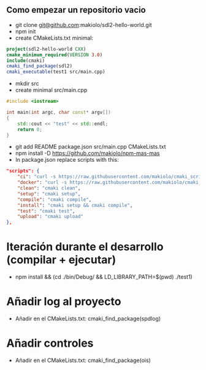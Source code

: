 ## Como empezar un repositorio vacio
- git clone git@github.com:makiolo/sdl2-hello-world.git
- npm init
- create CMakeLists.txt minimal:
```cmake
project(sdl2-hello-world CXX)
cmake_minimum_required(VERSION 3.0)
include(cmaki)
cmaki_find_package(sdl2)
cmaki_executable(test1 src/main.cpp)
```
- mkdir src
- create minimal src/main.cpp
```cpp
#include <iostream>

int main(int argc, char const* argv[])
{
	std::cout << "test" << std::endl;
	return 0;
}
```
- git add README package.json src/main.cpp CMakeLists.txt
- npm install -D https://github.com/makiolo/npm-mas-mas
- In package.json replace scripts with this:
```json
"scripts": {
	"ci": "curl -s https://raw.githubusercontent.com/makiolo/cmaki_scripts/master/ci.sh | bash",
	"docker": "curl -s https://raw.githubusercontent.com/makiolo/cmaki_scripts/master/docker.sh | bash",
	"clean": "cmaki clean",
	"setup": "cmaki setup",
	"compile": "cmaki compile",
	"install": "cmaki setup && cmaki compile",
	"test": "cmaki test",
	"upload": "cmaki upload"
},
```

# Iteración durante el desarrollo (compilar + ejecutar)
- npm install && (cd ./bin/Debug/ && LD_LIBRARY_PATH=$(pwd) ./test1)

# Añadir log al proyecto
- Añadir en el CMakeLists.txt: cmaki_find_package(spdlog)

# Añadir controles
- Añadir en el CMakeLists.txt: cmaki_find_package(ois)


